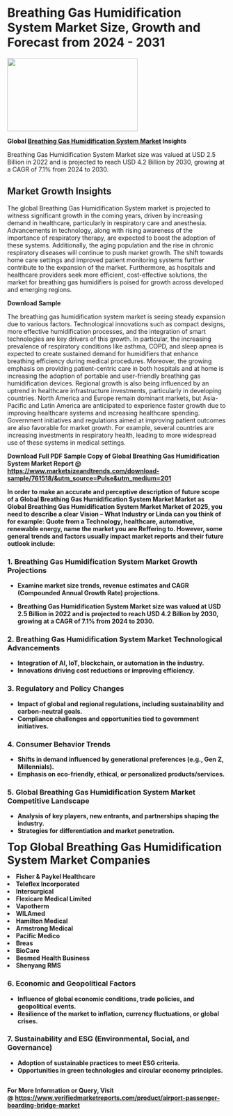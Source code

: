<H1>Breathing Gas Humidification System Market Size, Growth and Forecast from 2024 - 2031</H1><img class="aligncenter size-medium wp-image-584254" src="https://thirdeyenews.in/wp-content/uploads/2024/09/Global-Market-Research-300x168.jpeg" alt="" width="300" height="168" /><p><strong>Global&nbsp;<a href="https://www.marketsizeandtrends.com/download-sample/761518/&amp;utm_source=Pulse&amp;utm_medium=201">Breathing Gas Humidification System Market</a> Insights</strong></p><p>Breathing Gas Humidification System Market size was valued at USD 2.5 Billion in 2022 and is projected to reach USD 4.2 Billion by 2030, growing at a CAGR of 7.1% from 2024 to 2030.</p><p><h2>Market Growth Insights</h2> <p>The global Breathing Gas Humidification System market is projected to witness significant growth in the coming years, driven by increasing demand in healthcare, particularly in respiratory care and anesthesia. Advancements in technology, along with rising awareness of the importance of respiratory therapy, are expected to boost the adoption of these systems. Additionally, the aging population and the rise in chronic respiratory diseases will continue to push market growth. The shift towards home care settings and improved patient monitoring systems further contribute to the expansion of the market. Furthermore, as hospitals and healthcare providers seek more efficient, cost-effective solutions, the market for breathing gas humidifiers is poised for growth across developed and emerging regions.</p> <p><strong>Download Sample</strong></p> <p>The breathing gas humidification system market is seeing steady expansion due to various factors. Technological innovations such as compact designs, more effective humidification processes, and the integration of smart technologies are key drivers of this growth. In particular, the increasing prevalence of respiratory conditions like asthma, COPD, and sleep apnea is expected to create sustained demand for humidifiers that enhance breathing efficiency during medical procedures. Moreover, the growing emphasis on providing patient-centric care in both hospitals and at home is increasing the adoption of portable and user-friendly breathing gas humidification devices. Regional growth is also being influenced by an uptrend in healthcare infrastructure investments, particularly in developing countries. North America and Europe remain dominant markets, but Asia-Pacific and Latin America are anticipated to experience faster growth due to improving healthcare systems and increasing healthcare spending. Government initiatives and regulations aimed at improving patient outcomes are also favorable for market growth. For example, several countries are increasing investments in respiratory health, leading to more widespread use of these systems in medical settings. </p> <p><strong></p><p><span class=""><strong>Download Full PDF Sample Copy of Global Breathing Gas Humidification System Market Report</strong> @ <a href="https://www.marketsizeandtrends.com/download-sample/761518/&amp;utm_source=Pulse&amp;utm_medium=201" target="_blank">https://www.marketsizeandtrends.com/download-sample/761518/&amp;utm_source=Pulse&amp;utm_medium=201</a></span></p><p>In order to make an accurate and perceptive description of future scope of a Global&nbsp;Breathing Gas Humidification System Market Market as Global&nbsp;Breathing Gas Humidification System Market Market of 2025, you need to describe a clear Vision &ndash; What Industry or Linda can you think of for example: Quote from a Technology, healthcare, automotive, renewable energy, name the market you are Reffering to. However, some general trends and factors usually impact market reports and their future outlook include:</p><h3>1.&nbsp;<strong>Breathing Gas Humidification System Market Growth Projections</strong></h3><ul><li>Examine market size trends, revenue estimates and CAGR (Compounded Annual Growth Rate) projections.</li><li><p>Breathing Gas Humidification System Market size was valued at USD 2.5 Billion in 2022 and is projected to reach USD 4.2 Billion by 2030, growing at a CAGR of 7.1% from 2024 to 2030.</p></li></ul><h3>2.&nbsp;<strong>Breathing Gas Humidification System Market Technological Advancements</strong></h3><ul><li>Integration of AI, IoT, blockchain, or automation in the industry.</li><li>Innovations driving cost reductions or improving efficiency.</li></ul><h3>3.&nbsp;<strong>Regulatory and Policy Changes</strong></h3><ul><li>Impact of global and regional regulations, including sustainability and carbon-neutral goals.</li><li>Compliance challenges and opportunities tied to government initiatives.</li></ul><h3>4.&nbsp;<strong>Consumer Behavior Trends</strong></h3><ul><li>Shifts in demand influenced by generational preferences (e.g., Gen Z, Millennials).</li><li>Emphasis on eco-friendly, ethical, or personalized products/services.</li></ul><h3>5.&nbsp;<strong>Global Breathing Gas Humidification System Market Competitive Landscape</strong></h3><ul><li>Analysis of key players, new entrants, and partnerships shaping the industry.</li><li>Strategies for differentiation and market penetration.</li></ul><p data-pm-slice="1 1 []"><span style="color: inherit; font-family: inherit; font-size: 25px;">Top Global Breathing Gas Humidification System Market Companies</span></p><div class="" data-test-id=""><p><li>Fisher & Paykel Healthcare</li><li> Teleflex Incorporated</li><li> Intersurgical</li><li> Flexicare Medical Limited</li><li> Vapotherm</li><li> WILAmed</li><li> Hamilton Medical</li><li> Armstrong Medical</li><li> Pacific Medico</li><li> Breas</li><li> BioCare</li><li> Besmed Health Business</li><li> Shenyang RMS</li></p></div><h3>6.&nbsp;<strong>Economic and Geopolitical Factors</strong></h3><ul><li>Influence of global economic conditions, trade policies, and geopolitical events.</li><li>Resilience of the market to inflation, currency fluctuations, or global crises.</li></ul><h3>7.&nbsp;<strong>Sustainability and ESG (Environmental, Social, and Governance)</strong></h3><ul><li>Adoption of sustainable practices to meet ESG criteria.</li><li>Opportunities in green technologies and circular economy principles.</li></ul><h2><strong style="font-size: 14px;">For More Information or Query, Visit @&nbsp;</strong><a style="background-color: #ffffff; font-size: 14px;" href="https://www.marketsizeandtrends.com/report/breathing-gas-humidification-system-market/" target="_blank">https://www.verifiedmarketreports.com/product/airport-passenger-boarding-bridge-market</a></h2>
